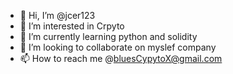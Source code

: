 - 👋 Hi, I’m @jcer123
- 👀 I’m interested in Crpyto
- 🌱 I’m currently learning python and solidity
- 💞️ I’m looking to collaborate on myslef company
- 📫 How to reach me @bluesCypytoX@gmail.com

<!---
jcer123/jcer123 is a ✨ special ✨ repository because its `README.md` (this file) appears on your GitHub profile.
You can click the Preview link to take a look at your changes.
--->

